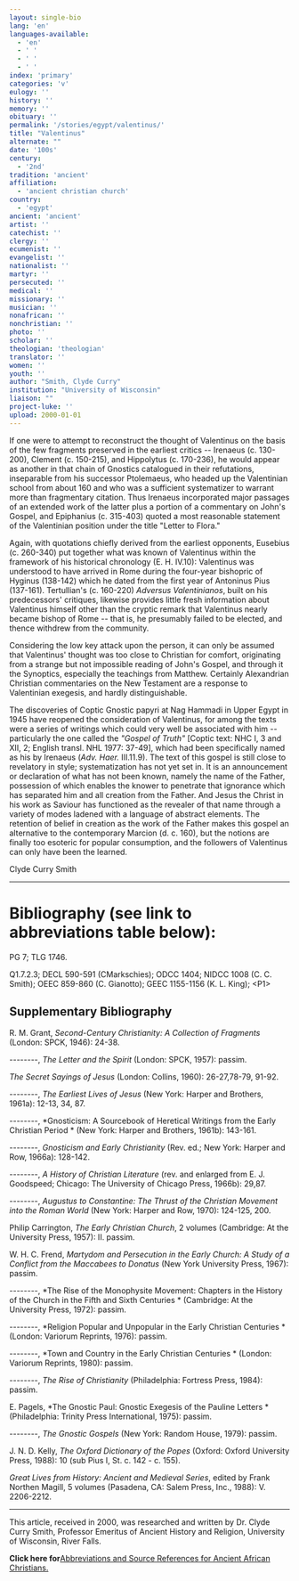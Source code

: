 ```yaml
---
layout: single-bio
lang: 'en'
languages-available:
  - 'en'
  - ' '
  - ' '
  - ' '
index: 'primary'
categories: 'v'
eulogy: ''
history: ''
memory: ''
obituary: ''
permalink: '/stories/egypt/valentinus/'
title: "Valentinus"
alternate: ""
date: '100s'
century:
  - '2nd'
tradition: 'ancient'
affiliation:
  - 'ancient christian church'
country:
  - 'egypt'
ancient: 'ancient'
artist: ''
catechist: ''
clergy: ''
ecumenist: ''
evangelist: ''
nationalist: ''
martyr: ''
persecuted: ''
medical: ''
missionary: ''
musician: ''
nonafrican: ''
nonchristian: ''
photo: ''
scholar: ''
theologian: 'theologian'
translator: ''
women: ''
youth: ''
author: "Smith, Clyde Curry"
institution: "University of Wisconsin"
liaison: ""
project-luke: ''
upload: 2000-01-01
---
```




If one were to attempt to reconstruct the thought of Valentinus on the basis of the few fragments preserved in the earliest critics -- Irenaeus (c. 130-200), Clement (c. 150-215), and Hippolytus (c. 170-236), he would appear as another in that chain of Gnostics catalogued in their refutations, inseparable from his successor Ptolemaeus, who headed up the Valentinian school from about 160 and who was a sufficient systematizer to warrant more than fragmentary citation.  Thus Irenaeus incorporated major passages of an extended work of the latter plus a portion of a commentary on John's Gospel, and Epiphanius (c. 315-403) quoted a most reasonable statement of the Valentinian position under the title "Letter to Flora."

Again, with quotations chiefly derived from the earliest opponents, Eusebius (c. 260-340) put together what was known of Valentinus within the framework of his historical chronology (E. H.  IV.10):  Valentinus was understood to have arrived in Rome during the four-year bishopric of Hyginus (138-142) which he dated from the first year of Antoninus Pius (137-161).  Tertullian's (c. 160-220) *Adversus Valentinianos*, built on his predecessors' critiques, likewise provides little fresh information about Valentinus himself other than the cryptic remark that Valentinus nearly became bishop of Rome -- that is, he presumably failed to be elected, and thence withdrew from the community.

Considering the low key attack upon the person, it can only be assumed that Valentinus' thought was too close to Christian for comfort, originating from a strange but not impossible reading of John's Gospel, and through it the Synoptics, especially the teachings from Matthew.  Certainly Alexandrian Christian commentaries on the New Testament are a response to Valentinian exegesis, and hardly distinguishable.

The discoveries of Coptic Gnostic papyri at Nag Hammadi in Upper Egypt in 1945 have reopened the consideration of Valentinus, for among the texts were a series of writings which could very well be associated with him -- particularly the one called the *"Gospel of Truth"* [Coptic text:  NHC I, 3 and XII, 2; English transl. NHL 1977: 37-49], which had been specifically named as his by Irenaeus (*Adv. Haer.* III.11.9).  The text of this gospel is still close to revelatory in style; systematization has not yet set in.  It is an announcement or declaration of what has not been known, namely the name of the Father, possession of which enables the knower to penetrate that ignorance which has separated him and all creation from the Father.  And Jesus the Christ in his work as Saviour has functioned as the revealer of that name through a variety of modes ladened with a language of abstract elements.  The retention of belief in creation as the work of the Father makes this gospel an alternative to the contemporary Marcion (d. c. 160), but the notions are finally too esoteric for popular consumption, and the followers of Valentinus can only have been the learned.

Clyde Curry Smith

---

# Bibliography (see link to abbreviations table below):

PG 7; TLG 1746.

Q1.7.2.3; DECL 590-591 (CMarkschies); ODCC 1404; NIDCC 1008 (C. C. Smith); OEEC 859-860 (C. Gianotto);
GEEC 1155-1156 (K. L. King); &lt;P1&gt;

## Supplementary Bibliography
R. M. Grant, *Second-Century Christianity: A Collection of Fragments* (London: SPCK, 1946): 24-38.

--------, *The Letter and the Spirit* (London: SPCK, 1957): passim.

*The Secret Sayings of Jesus* (London: Collins, 1960): 26-27,78-79, 91-92.

--------, *The Earliest Lives of Jesus* (New York: Harper and Brothers, 1961a): 12-13, 34, 87.

--------, *Gnosticism: A Sourcebook of Heretical Writings from the Early Christian Period * (New York: Harper and Brothers, 1961b): 143-161.

--------, *Gnosticism and Early Christianity* (Rev. ed.; New York: Harper and Row, 1966a): 128-142.

--------, *A History of Christian Literature* (rev. and enlarged from E. J. Goodspeed; Chicago: The University of Chicago Press, 1966b): 29,87.

--------, *Augustus to Constantine: The Thrust of the Christian Movement into the Roman World* (New York: Harper and Row, 1970): 124-125, 200.

Philip Carrington, *The Early Christian Church*, 2 volumes (Cambridge: At the University Press, 1957): II. passim.

W. H. C. Frend, *Martydom and Persecution in the Early Church: A Study of a Conflict from the Maccabees to Donatus* (New York University Press, 1967): passim.

--------, *The Rise of the Monophysite Movement: Chapters in the History of the Church in the Fifth and Sixth Centuries * (Cambridge: At the University Press, 1972): passim.

--------, *Religion Popular and Unpopular in the Early Christian Centuries * (London: Variorum Reprints, 1976): passim.

--------, *Town and Country in the Early Christian Centuries * (London: Variorum Reprints, 1980): passim.

--------, *The Rise of Christianity* (Philadelphia: Fortress Press, 1984): passim.

E. Pagels, *The Gnostic Paul: Gnostic Exegesis of the Pauline Letters *(Philadelphia: Trinity Press International, 1975): passim.

--------, *The Gnostic Gospels* (New York: Random House, 1979): passim.

J. N. D. Kelly, *The Oxford Dictionary of the Popes* (Oxford: Oxford University Press, 1988): 10 (sub Pius I, St. c. 142 - c. 155).

*Great Lives from History: Ancient and Medieval Series*, edited by Frank Northen Magill, 5 volumes (Pasadena, CA: Salem Press, Inc., 1988): V. 2206-2212.

---

This article, received in 2000, was researched and written by Dr. Clyde Curry Smith, Professor Emeritus of Ancient History and Religion, University of Wisconsin, River Falls.

**Click here for**[Abbreviations and Source References for Ancient African Christians.]({{site.url}}/resources/ancient-references/)

